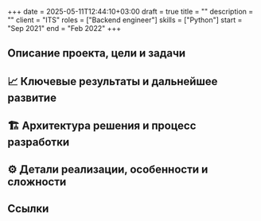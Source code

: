 +++ 
date         = 2025-05-11T12:44:10+03:00
draft        = true
title        = ""
description  = ""
client       = "ITS"
roles        = ["Backend engineer"]
skills = ["Python"]
start        = "Sep 2021"
end          = "Feb 2022"
+++

## Описание проекта, цели и задачи 
## 📈 Ключевые результаты и дальнейшее развитие
## 🏗 Архитектура решения и процесс разработки
## ⚙️ Детали реализации, особенности и сложности
## Ссылки
